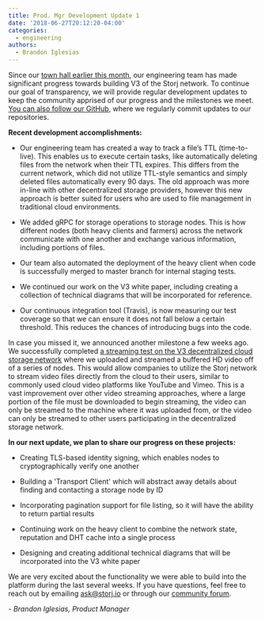 ```yaml
---
title: Prod. Mgr Development Update 1
date: '2018-06-27T20:12:20-04:00'
categories:
  - engineering
authors:
  - Brandon Iglesias
---
```

Since our [town hall earlier this month](https://blog.storj.io/post/174670517273/quarterly-update-storj-town-hall-3), our engineering team has made significant progress towards building V3 of the Storj network. To continue our goal of transparency, we will provide regular development updates to keep the community apprised of our progress and the milestones we meet. [You can also follow our GitHub](https://github.com/Storj), where we regularly commit updates to our repositories. 

**Recent development accomplishments:**

*   Our engineering team has created a way to track a file’s TTL (time-to-live). This enables us to execute certain tasks, like automatically deleting files from the network when their TTL expires. This differs from the current network, which did not utilize TTL-style semantics and simply deleted files automatically every 90 days. The old approach was more in-line with other decentralized storage providers, however this new approach is better suited for users who are used to file management in traditional cloud environments.  
    
*   We added gRPC for storage operations to storage nodes. This is how different nodes (both heavy clients and farmers) across the network communicate with one another and exchange various information, including portions of files.  
    
*   Our team also automated the deployment of the heavy client when code is successfully merged to master branch for internal staging tests.  
    
*   We continued our work on the V3 white paper, including creating a collection of technical diagrams that will be incorporated for reference.  
    
*   Our continuous integration tool (Travis), is now measuring our test coverage so that we can ensure it does not fall below a certain threshold. This reduces the chances of introducing bugs into the code.  
    

In case you missed it, we announced another milestone a few weeks ago. We successfully completed [a streaming test on the V3 decentralized cloud storage network](https://twitter.com/storjproject/status/1004831655738134528) where we uploaded and streamed a buffered HD video off of a series of nodes. This would allow companies to utilize the Storj network to stream video files directly from the cloud to their users, similar to commonly used cloud video platforms like YouTube and Vimeo. This is a vast improvement over other video streaming approaches, where a large portion of the file must be downloaded to begin streaming, the video can only be streamed to the machine where it was uploaded from, or the video can only be streamed to other users participating in the decentralized storage network.

**In our next update, we plan to share our progress on these projects:**

*   Creating TLS-based identity signing, which enables nodes to cryptographically verify one another  
    
*   Building a 'Transport Client' which will abstract away details about finding and contacting a storage node by ID  
    
*   Incorporating pagination support for file listing, so it will have the ability to return partial results  
    
*   Continuing work on the heavy client to combine the network state, reputation and DHT cache into a single process  
    
*   Designing and creating additional technical diagrams that will be incorporated into the V3 white paper  
    

We are very excited about the functionality we were able to build into the platform during the last several weeks. If you have questions, feel free to reach out by emailing [ask@storj.io](mailto:ask@storj.io) or through our [community forum](https://community.storj.io/).  

\- _Brandon Iglesias, Product Manager_

